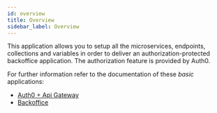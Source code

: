 ```yaml
---
id: overview
title: Overview
sidebar_label: Overview
---
```

This application allows you to setup all the microservices, endpoints, collections and variables in order to deliver an authorization-protected backoffice application.
The authorization feature is provided by Auth0.

For further information refer to the documentation of these _basic_ applications:
- [Auth0 + Api Gateway](../../runtime_suite/auth0-+-api-gateway/overview)
- [Backoffice](../../business_suite/backoffice/overview)
